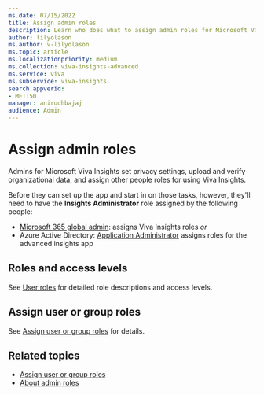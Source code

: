 ```yaml
---
ms.date: 07/15/2022
title: Assign admin roles
description: Learn who does what to assign admin roles for Microsoft Viva Insights
author: lilyolason
ms.author: v-lilyolason
ms.topic: article
ms.localizationpriority: medium 
ms.collection: viva-insights-advanced 
ms.service: viva 
ms.subservice: viva-insights 
search.appverid: 
- MET150 
manager: anirudhbajaj
audience: Admin
---
```


# Assign admin roles

Admins for Microsoft Viva Insights set privacy settings, upload and verify organizational data, and assign other people roles for using Viva Insights.

Before they can set up the app and start in on those tasks, however, they'll need to have the **Insights Administrator** role assigned by the following people:

* [Microsoft 365 global admin](/microsoft-365/admin/add-users/about-admin-roles): assigns Viva Insights roles *or* 
* Azure Active Directory: [Application Administrator](/azure/active-directory/roles/permissions-reference) assigns roles for the advanced insights app 

## Roles and access levels

See [User roles](user-roles.md) for detailed role descriptions and access levels.

## Assign user or group roles

See [Assign user or group roles](assign-user-roles.md) for details.

## Related topics

* [Assign user or group roles](assign-user-roles.md)
* [About admin roles](/microsoft-365/admin/add-users/about-admin-roles)

